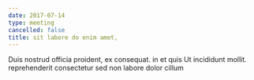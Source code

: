 ```yaml
---
date: 2017-07-14
type: meeting
cancelled: false
title: sit labore do enim amet,
---
```

Duis nostrud officia proident, ex consequat. in et quis Ut incididunt mollit. reprehenderit consectetur sed non labore dolor cillum
